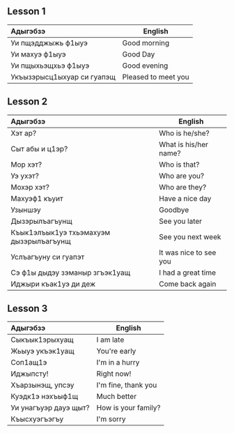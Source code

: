 ## Lesson 1

| Адыгэбзэ                   | English             |
| :------------------------- | ------------------- |
| Уи пщэдджыжь ф1ыуэ         | Good morning        |
| Уи махуэ ф1ыуэ             | Good Day            |
| Уи пщыхьэщхьэ ф1ыуэ        | Good evening        |
| Укъызэрысц1ыхуар си гуапэщ | Pleased to meet you |
## Lesson 2

| Адыгэбзэ                                | English                |
| :-------------------------------------- | ---------------------- |
| Хэт ар?                                 | Who is he/she?         |
| Сыт абы и ц1эр?                         | What is his/her name?  |
| Мор хэт?                                | Who is that?           |
| Уэ ухэт?                                | Who are you?           |
| Мохэр хэт?                              | Who are they?          |
| Махуэф1 къуит                           | Have a nice day        |
| Узыншэу                                 | Goodbye                |
| Дызэрылъагъунщ                          | See you later          |
| Къык1элъык1уэ тхьэмахуэм дызэрылъагъунщ | See you next week      |
| Услъагъуну си гуапэт                    | It was nice to see you |
| Сэ ф1ы дыдэу зэманыр згъэк1уащ          | I had a great time     |
| Иджыри къак1уэ ди деж                   | Come back again        |
## Lesson 3

| Адыгэбзэ              | English             |
| :-------------------- | ------------------- |
| Сыкъык1эрыхуащ        | I am late           |
| Жьыуэ укъэк1уащ       | You're early        |
| Соп1ащ1э              | I'm in a hurry      |
| Иджыпсту!             | Right now!          |
| Хъарзынэщ, упсэу      | I'm fine, thank you |
| Куэдк1э нэхъыф1щ      | Much better         |
| Уи унагъуэр дауэ щыт? | How is your family? |
| Къысхуэгъэгъу         | I'm sorry           |
